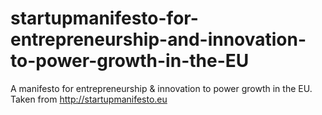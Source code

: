 startupmanifesto-for-entrepreneurship-and-innovation-to-power-growth-in-the-EU
==============================================================================

A manifesto for entrepreneurship &amp; innovation to power growth in the EU. Taken from http://startupmanifesto.eu
